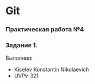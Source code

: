 # Git
### Практическая работа №4
### Задание 1.
Выполнил:
* Kiselev Konstantin Nikolaevich
* UVPv-321
